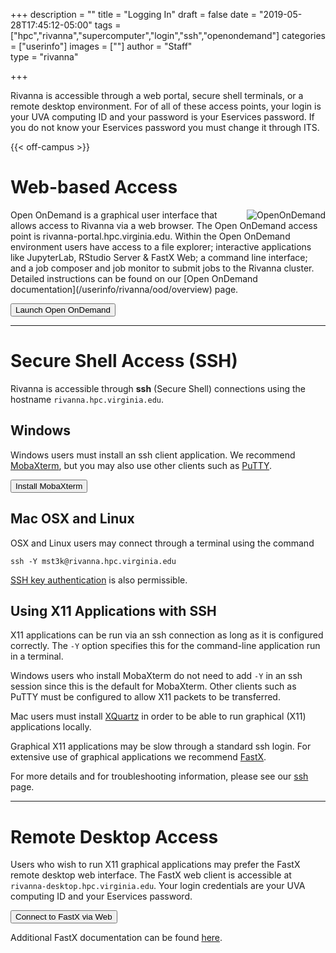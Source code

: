 +++
description = ""
title = "Logging In"
draft = false
date = "2019-05-28T17:45:12-05:00"
tags = ["hpc","rivanna","supercomputer","login","ssh","openondemand"]
categories = ["userinfo"]
images = [""]
author = "Staff"  
type = "rivanna"

+++

<p class=lead>Rivanna is accessible through a web portal, secure shell terminals, or a remote desktop environment.  For of all of these access points, your login is your UVA computing ID and your password is your Eservices password.  If you do not know your Eservices password you must change it through ITS.</p>

{{< off-campus >}}

# Web-based Access

<img alt="OpenOnDemand" src="/images/ood.png" align="right" style="max-width:30%;">
Open OnDemand is a graphical user interface that allows access to Rivanna via a web browser.  The Open OnDemand access point is rivanna-portal.hpc.virginia.edu.  Within the Open OnDemand environment users have access to a file explorer; interactive applications like JupyterLab, RStudio Server & FastX Web; a command line interface; and a job composer and job monitor to submit jobs to the Rivanna cluster.  Detailed instructions can be found on our [Open OnDemand documentation](/userinfo/rivanna/ood/overview) page.

[<button class="btn btn-primary">Launch Open OnDemand</button>](https://rivanna-portal.hpc.virginia.edu/)

- - -

# Secure Shell Access (SSH)

Rivanna is accessible through **ssh** (Secure Shell) connections using the hostname `rivanna.hpc.virginia.edu`.

## <i class="fab fa-windows fa-1x"></i> Windows

Windows users must install an ssh client application. We recommend [MobaXterm](/userinfo/rivanna/logintools/mobaxterm/), but you may also use other clients such as [PuTTY](https://www.putty.org/).

[<button class="btn btn-primary">Install MobaXterm</button>](/userinfo/rivanna/logintools/mobaxterm/)

## <i class="fab fa-apple fa-1x"></i> Mac OSX and Linux

OSX and Linux users may connect through a terminal using the command

```
ssh -Y mst3k@rivanna.hpc.virginia.edu  
```

[SSH key authentication](https://discuss.rc.virginia.edu/t/ssh-key-authentication/200) is also permissible. 

## Using X11 Applications with SSH

X11 applications can be run via an ssh connection as long as it is configured correctly.  The `-Y` option specifies this for the command-line application run in a terminal.

Windows users who install MobaXterm do not need to add `-Y` in an ssh session since this is the default for MobaXterm.  Other clients such as PuTTY must be configured to allow X11 packets to be transferred. 

Mac users must install [XQuartz](https://xquartz.org) in order to be able to run graphical (X11) applications locally.  

Graphical X11 applications may be slow through a standard ssh login. For extensive use of graphical applications we recommend [FastX](/userinfo/rivanna/logintools/fastx).

For more details and for troubleshooting information, please see our [ssh](/userinfo/rivanna/logintools/rivanna-ssh) page.

- - -

# Remote Desktop Access

Users who wish to run X11 graphical applications may prefer the FastX remote desktop web interface.  The FastX web client is accessible at `rivanna-desktop.hpc.virginia.edu`. Your login credentials are your UVA computing ID and your Eservices password.

[<button class="btn btn-primary">Connect to FastX via Web</button>](https://rivanna-gpu.hpc.virginia.edu:8000/auth/ssh)

Additional FastX documentation can be found [here](/userinfo/rivanna/logintools/fastx/).
